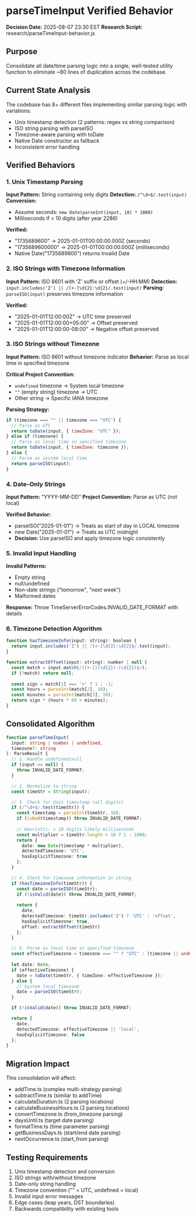 # parseTimeInput Verified Behavior

**Decision Date:** 2025-08-07 23:30 EST
**Research Script:** research/parseTimeInput-behavior.js

## Purpose
Consolidate all date/time parsing logic into a single, well-tested utility function to eliminate ~80 lines of duplication across the codebase.

## Current State Analysis
The codebase has 8+ different files implementing similar parsing logic with variations:
- Unix timestamp detection (2 patterns: regex vs string comparison)
- ISO string parsing with parseISO
- Timezone-aware parsing with toDate
- Native Date constructor as fallback
- Inconsistent error handling

## Verified Behaviors

### 1. Unix Timestamp Parsing
**Input Pattern:** String containing only digits
**Detection:** `/^\d+$/.test(input)`
**Conversion:** 
- Assume seconds: `new Date(parseInt(input, 10) * 1000)`
- Milliseconds if > 10 digits (after year 2286)

**Verified:**
- "1735689600" → 2025-01-01T00:00:00.000Z (seconds)
- "1735689600000" → 2025-01-01T00:00:00.000Z (milliseconds)
- Native Date("1735689600") returns Invalid Date

### 2. ISO Strings with Timezone Information
**Input Pattern:** ISO 8601 with 'Z' suffix or offset (+/-HH:MM)
**Detection:** `input.includes('Z') || /[+-]\d{2}:\d{2}/.test(input)`
**Parsing:** `parseISO(input)` preserves timezone information

**Verified:**
- "2025-01-01T12:00:00Z" → UTC time preserved
- "2025-01-01T12:00:00+05:00" → Offset preserved
- "2025-01-01T12:00:00-08:00" → Negative offset preserved

### 3. ISO Strings without Timezone
**Input Pattern:** ISO 8601 without timezone indicator
**Behavior:** Parse as local time in specified timezone

**Critical Project Convention:**
- `undefined` timezone → System local timezone
- `""` (empty string) timezone → UTC
- Other string → Specific IANA timezone

**Parsing Strategy:**
```javascript
if (timezone === "" || timezone === "UTC") {
  // Parse as UTC
  return toDate(input, { timeZone: "UTC" });
} else if (timezone) {
  // Parse as local time in specified timezone
  return toDate(input, { timeZone: timezone });
} else {
  // Parse as system local time
  return parseISO(input);
}
```

### 4. Date-Only Strings
**Input Pattern:** "YYYY-MM-DD"
**Project Convention:** Parse as UTC (not local)

**Verified Behavior:**
- parseISO("2025-01-01") → Treats as start of day in LOCAL timezone
- new Date("2025-01-01") → Treats as UTC midnight
- **Decision:** Use parseISO and apply timezone logic consistently

### 5. Invalid Input Handling
**Invalid Patterns:**
- Empty string
- null/undefined
- Non-date strings ("tomorrow", "next week")
- Malformed dates

**Response:** Throw TimeServerErrorCodes.INVALID_DATE_FORMAT with details

### 6. Timezone Detection Algorithm
```javascript
function hasTimezoneInfo(input: string): boolean {
  return input.includes('Z') || /[+-]\d{2}:\d{2}$/.test(input);
}

function extractOffset(input: string): number | null {
  const match = input.match(/([+-])(\d{2}):(\d{2})$/);
  if (!match) return null;
  
  const sign = match[1] === '+' ? 1 : -1;
  const hours = parseInt(match[2], 10);
  const minutes = parseInt(match[3], 10);
  return sign * (hours * 60 + minutes);
}
```

## Consolidated Algorithm

```typescript
function parseTimeInput(
  input: string | number | undefined,
  timezone?: string
): ParseResult {
  // 1. Handle undefined/null
  if (input == null) {
    throw INVALID_DATE_FORMAT;
  }

  // 2. Normalize to string
  const timeStr = String(input);

  // 3. Check for Unix timestamp (all digits)
  if (/^\d+$/.test(timeStr)) {
    const timestamp = parseInt(timeStr, 10);
    if (isNaN(timestamp)) throw INVALID_DATE_FORMAT;
    
    // Heuristic: > 10 digits likely milliseconds
    const multiplier = timeStr.length > 10 ? 1 : 1000;
    return {
      date: new Date(timestamp * multiplier),
      detectedTimezone: 'UTC',
      hasExplicitTimezone: true
    };
  }

  // 4. Check for timezone information in string
  if (hasTimezoneInfo(timeStr)) {
    const date = parseISO(timeStr);
    if (!isValid(date)) throw INVALID_DATE_FORMAT;
    
    return {
      date,
      detectedTimezone: timeStr.includes('Z') ? 'UTC' : 'offset',
      hasExplicitTimezone: true,
      offset: extractOffset(timeStr)
    };
  }

  // 5. Parse as local time in specified timezone
  const effectiveTimezone = timezone === "" ? "UTC" : (timezone || undefined);
  
  let date: Date;
  if (effectiveTimezone) {
    date = toDate(timeStr, { timeZone: effectiveTimezone });
  } else {
    // System local timezone
    date = parseISO(timeStr);
  }

  if (!isValid(date)) throw INVALID_DATE_FORMAT;

  return {
    date,
    detectedTimezone: effectiveTimezone || 'local',
    hasExplicitTimezone: false
  };
}
```

## Migration Impact
This consolidation will affect:
- addTime.ts (complex multi-strategy parsing)
- subtractTime.ts (similar to addTime)
- calculateDuration.ts (2 parsing locations)
- calculateBusinessHours.ts (2 parsing locations)
- convertTimezone.ts (from_timezone parsing)
- daysUntil.ts (target date parsing)
- formatTime.ts (time parameter parsing)
- getBusinessDays.ts (start/end date parsing)
- nextOccurrence.ts (start_from parsing)

## Testing Requirements
1. Unix timestamp detection and conversion
2. ISO strings with/without timezone
3. Date-only string handling
4. Timezone convention ("" = UTC, undefined = local)
5. Invalid input error messages
6. Edge cases (leap years, DST boundaries)
7. Backwards compatibility with existing tools